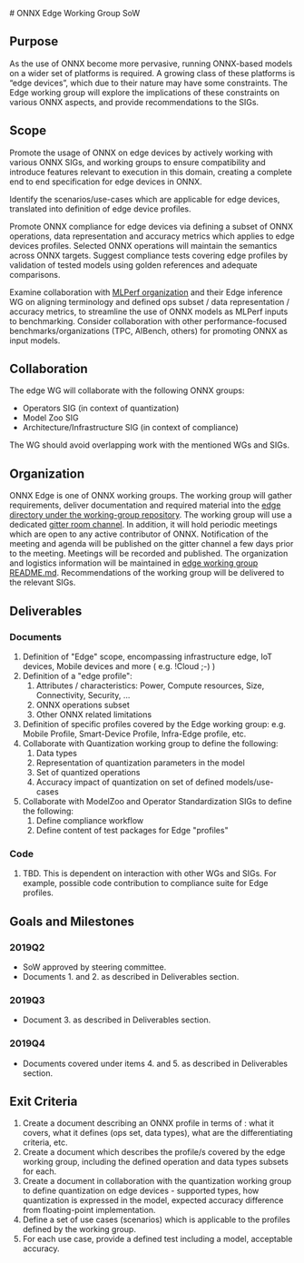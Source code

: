 <!--- SPDX-License-Identifier: Apache-2.0 -->

﻿# ONNX Edge Working Group SoW

## Purpose
As the use of ONNX become more pervasive, running ONNX-based models on a wider set of platforms is required. A growing class of these platforms is “edge devices”, which due to their nature may have some constraints. The Edge working group will explore the implications of these constraints on various ONNX aspects, and provide recommendations to the SIGs.

## Scope
Promote the usage of ONNX on edge devices by actively working with various ONNX SIGs, and working groups to ensure compatibility and introduce features relevant to execution in this domain, creating a complete end to end specification for edge devices in ONNX.

Identify the scenarios/use-cases which are applicable for edge devices, translated into definition of edge device profiles.

Promote ONNX compliance for edge devices via defining a subset of ONNX operations, data representation and accuracy metrics which applies to edge devices profiles. Selected ONNX operations will maintain the semantics across ONNX targets.
Suggest compliance tests covering edge profiles by validation of tested models using golden references and adequate comparisons.

Examine collaboration with [MLPerf organization](https://mlperf.org/) and their Edge inference WG on aligning terminology and defined ops subset / data representation / accuracy metrics, to streamline the use of ONNX models as MLPerf inputs to benchmarking. Consider collaboration with other performance-focused benchmarks/organizations (TPC, AIBench, others) for promoting ONNX as input models.

## Collaboration
The edge WG will collaborate with the following ONNX groups:
* Operators SIG (in context of quantization)
* Model Zoo SIG
* Architecture/Infrastructure SIG (in context of compliance)

The WG should avoid overlapping work with the mentioned WGs and SIGs.

## Organization
ONNX Edge is one of ONNX working groups.
The working group will gather requirements, deliver documentation and required material into the [edge directory under the working-group repository](https://github.com/onnx/working-groups/tree/master/edge).
The working group will use a dedicated [gitter room channel](https://gitter.im/onnx/edge).
In addition, it will hold periodic meetings which are open to any active contributor of ONNX. Notification of the meeting and agenda will be published on the gitter channel a few days prior to the meeting. Meetings will be recorded and published.
The organization and logistics information will be maintained in [edge working group README.md](https://github.com/onnx/working-groups/blob/master/edge/README.md).
Recommendations of the working group will be delivered to the relevant SIGs.

## Deliverables
### Documents
1. Definition of "Edge" scope, encompassing infrastructure edge, IoT devices, Mobile devices and more ( e.g. !Cloud ;-) )
2. Definition of a "edge profile":
   1. Attributes / characteristics: Power, Compute resources, Size, Connectivity, Security, …
   1. ONNX operations subset
   1. Other ONNX related limitations
3. Definition of specific profiles covered by the Edge working group: e.g. Mobile Profile, Smart-Device Profile, Infra-Edge profile, etc.
4. Collaborate with Quantization working group to define the following:
   1. Data types
   1. Representation of quantization parameters in the model
   1. Set of quantized operations
   1. Accuracy impact of quantization on set of defined models/use-cases
5. Collaborate with ModelZoo and Operator Standardization SIGs to define the following:
   1. Define compliance workflow
   1. Define content of test packages for Edge "profiles"

### Code
1. TBD. This is dependent on interaction with other WGs and SIGs. For example, possible code contribution to compliance suite for Edge profiles.

## Goals and Milestones
### 2019Q2
* SoW approved by steering committee.
* Documents 1. and 2. as described in Deliverables section.
### 2019Q3
* Document 3. as described in Deliverables section.
### 2019Q4
* Documents covered under items 4. and 5. as described in Deliverables section.

## Exit Criteria
1. Create a document describing an ONNX profile in terms of : what it covers, what it defines (ops set, data types), what are the differentiating criteria, etc.
2. Create a document which describes the profile/s covered by the edge working group, including the defined operation and data types subsets for each.
3. Create a document in collaboration with the quantization working group to define quantization on edge devices - supported types, how quantization is expressed in the model, expected accuracy difference from floating-point implementation.
4. Define a set of use cases (scenarios) which is applicable to the profiles defined by the working group.
5. For each use case, provide a defined test including a model, acceptable accuracy.
